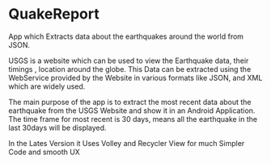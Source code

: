 # QuakeReport
App which Extracts data about the earthquakes around the world from JSON.

USGS is a website which can be used to view the Earthquake data, their timings , location around the globe.
This Data can be extracted using the WebService provided by the Website in various formats like JSON, and XML
which are widely used.

The main purpose of the app is to extract the most recent data about the earthquake from the USGS Website
and show it in an Android Application. The time frame for most recent is 30 days, means all the earthquake
in the last 30days will be displayed.

In the Lates Version it Uses Volley and Recycler View for much Simpler Code and smooth UX 
